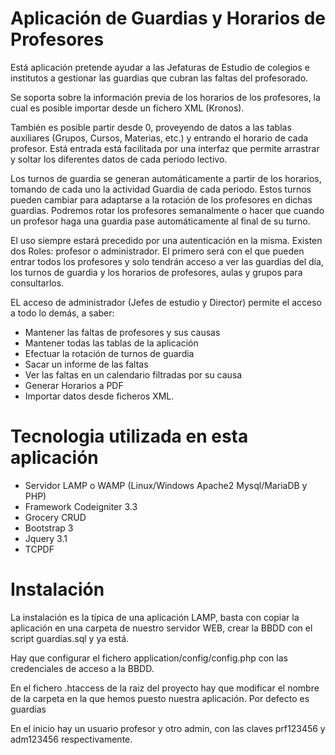# Aplicación de Guardias y Horarios de Profesores

Está aplicación pretende ayudar a las Jefaturas de Estudio de colegios e institutos a gestionar las guardias que cubran las faltas del profesorado.

Se soporta sobre la información previa de los horarios de los profesores, la cual es posible importar desde un fichero XML (Kronos).

También es posible partir desde 0, proveyendo de datos a las tablas auxiliares (Grupos, Cursos, Materias, etc.) y entrando el horario de cada profesor. Está entrada está facilitada por una interfaz que permite arrastrar y soltar los diferentes datos de cada periodo lectivo.

Los turnos de guardia se generan automáticamente a partir de los horarios, tomando de cada uno la actividad Guardia de cada periodo. Estos turnos pueden cambiar para adaptarse a la rotación de los profesores en dichas guardias. Podremos rotar los profesores semanalmente o hacer que cuando un profesor haga una guardia pase automáticamente al final de su turno.

El uso siempre estará precedido por una autenticación en la misma. Existen dos Roles: profesor o administrador. El primero será con el que pueden entrar todos los profesores y solo tendrán acceso a ver las guardias del día, los turnos de guardia y los horarios de profesores, aulas y grupos para consultarlos.

EL acceso de administrador (Jefes de estudio y Director) permite el acceso a todo lo demás, a saber:

- Mantener las faltas de profesores y sus causas
- Mantener todas las tablas de la aplicación
- Efectuar la rotación de turnos de guardia
- Sacar un informe de las faltas
- Ver las faltas en un calendario filtradas por su causa
- Generar Horarios a PDF
- Importar datos desde ficheros XML.

# Tecnologia utilizada en esta aplicación

- Servidor LAMP o WAMP (Linux/Windows Apache2 Mysql/MariaDB y PHP)
- Framework Codeigniter 3.3
- Grocery CRUD
- Bootstrap 3
- Jquery 3.1
- TCPDF

# Instalación

La instalación es la típica de una aplicación LAMP, basta con copiar la aplicación en una carpeta de nuestro servidor WEB, crear la BBDD con el script guardias.sql y ya está.

Hay que configurar el fichero application/config/config.php con las credenciales de acceso a la BBDD.

En el fichero .htaccess de la raiz del proyecto hay que modificar el nombre de la carpeta en la que hemos puesto nuestra aplicación. Por defecto es guardias

En el inicio hay un usuario profesor y otro admin, con las claves prf123456 y adm123456 respectivamente.
